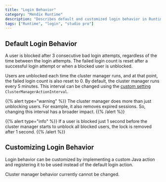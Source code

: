 ```yaml
---
title: "Login Behavior"
category: "Mendix Runtime"
description: "Describes default and customized login behavior in Runtime."
tags: ["Runtime", "login", "studio pro"]
---
```


## Default Login Behavior

A user is blocked after 3 consecutive bad login attempts, regardless of the time between the login attempts. The failed login count is reset after a successful login attempt or when a blocked user is unblocked.

Users are unblocked each time the cluster manager runs, and at that point, the failed login count is also reset to 0. By default, the cluster manager runs every 5 minutes. This interval can be changed using the [custom setting](custom-settings) `ClusterManagerActionInterval`.

{{% alert type="warning" %}}
The cluster manager does more than just unblocking users. For example, it also removes expired sessions. So, changing this interval has a broader impact.
{{% /alert %}}

{{% alert type="info" %}}
If a user is blocked just 1 second before the cluster manager starts to unblock all blocked users, the lock is removed after 1 second.
{{% /alert %}}

## Customizing Login Behavior

Login behavior can be customized by implementing a custom Java action and registering it to be used instead of the default login action.

Cluster manager behavior currently cannot be changed.
